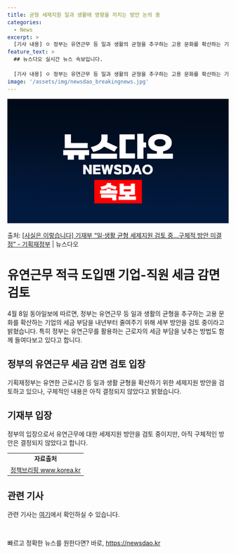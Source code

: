 ```yaml
---
title: 균형 세제지원 일과 생활에 영향을 끼치는 방안 논의 중
categories:
  - News
excerpt: >
  [기사 내용] ㅇ 정부는 유연근무 등 일과 생활의 균형을 추구하는 고용 문화를 확산하는 기업의 세금 부담을 …
feature_text: >
  ## 뉴스다오 실시간 뉴스 속보입니다.

  [기사 내용] ㅇ 정부는 유연근무 등 일과 생활의 균형을 추구하는 고용 문화를 확산하는 기업의 세금 부담을 …
image: '/assets/img/newsdao_breakingnews.jpg'
---
```


![뉴스다오 속보](/assets/img/newsdao_breakingnews.jpg)

<p>출처: <a href="https://newsdao.kr/3543" rel="dofollow">[사실은 이렇습니다] 기재부 “일·생활 균형 세제지원 검토 중…구체적 방안 미결정” - 기획재정부</a> | 뉴스다오</p>

<h1>유연근무 적극 도입땐 기업-직원 세금 감면 검토</h1>
<p data-ke-size="size16">4월 8일 동아일보에 따르면, 정부는 유연근무 등 일과 생활의 균형을 추구하는 고용 문화를 확산하는 기업의 세금 부담을 내년부터 줄여주기 위해 세부 방안을 검토 중이라고 밝혔습니다. 특히 정부는 유연근무를 활용하는 근로자의 세금 부담을 낮추는 방법도 함께 들여다보고 있다고 합니다.</p>

<h2 data-ke-size="size26">정부의 유연근무 세금 감면 검토 입장</h2>
<p data-ke-size="size16">기획재정부는 유연한 근로시간 등 일과 생활 균형을 확산하기 위한 세제지원 방안을 검토하고 있으나, 구체적인 내용은 아직 결정되지 않았다고 밝혔습니다.</p>

<h2 data-ke-size="size26">기재부 입장</h2>
<p data-ke-size="size16">정부의 입장으로서 유연근무에 대한 세제지원 방안을 검토 중이지만, 아직 구체적인 방안은 결정되지 않았다고 합니다.</p>

<table>
	<tbody>
		<tr>
			<td style="text-align: center; height: 17px;"><b>자료출처</b></td>
		</tr>
		<tr>
			<td style="text-align: center; height: 17px;"><a href="https://newsdao.kr/3543">정책브리핑 www.korea.kr</a></td>
		</tr>
	</tbody>
</table>

<h2 data-ke-size="size26">관련 기사</h2>
<p data-ke-size="size16">관련 기사는 <a href="https://newsdao.kr/3543">여기</a>에서 확인하실 수 있습니다.</p>
<p data-ke-size="size16">&nbsp;</p> 

빠르고 정확한 뉴스를 원한다면? 바로, <a href="https://newsdao.kr" rel="dofollow">https://newsdao.kr</a>


